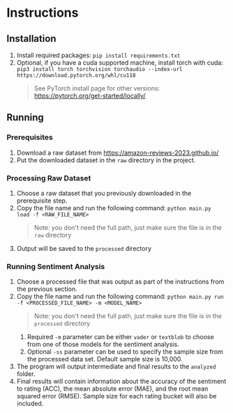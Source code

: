 # Instructions

## Installation

1. Install required packages: `pip install requirements.txt`
2. Optional, if you have a cuda supported machine, install torch with cuda: `pip3 install torch torchvision torchaudio --index-url https://download.pytorch.org/whl/cu118`
   > See PyTorch install page for other versions: https://pytorch.org/get-started/locally/
 
## Running

### Prerequisites

1. Download a raw dataset from https://amazon-reviews-2023.github.io/
2. Put the downloaded dataset in the `raw` directory in the project.

### Processing Raw Dataset

1. Choose a raw dataset that you previously downloaded in the prerequisite step.
2. Copy the file name and run the following command: `python main.py load -f <RAW_FILE_NAME>`
   > Note: you don't need the full path, just make sure the file is in the `raw` directory
3. Output will be saved to the `processed` directory

### Running Sentiment Analysis

1. Choose a processed file that was output as part of the instructions from the previous section.
2. Copy the file name and run the following command: `python main.py run -f <PROCESSED_FILE_NAME> -m <MODEL_NAME>`
   > Note: you don't need the full path, just make sure the file is in the `processed` directory
   1. Required `-m` parameter can be either `vader` or `textblob` to choose from one of those models for the sentiment analysis.
   2. Optional `-ss` parameter can be used to specify the sample size from the processed data set. Default sample size is 10,000.
3. The program will output intermediate and final results to the `analyzed` folder.
4. Final results will contain information about the accuracy of the sentiment to rating (ACC), the mean absolute error (MAE), and the root mean squared error (RMSE). Sample size for each rating bucket will also be included. 